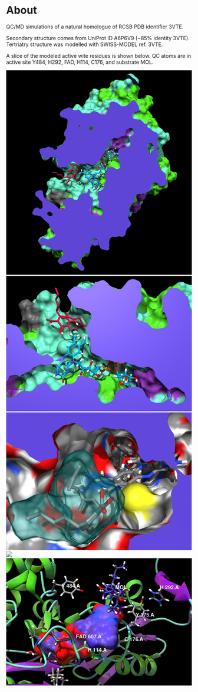 # About
QC/MD simulations of a natural homologue of RCSB PDB identifier 3VTE.


Secondary structure comes from UniProt ID A6P6V9 (~85% identity 3VTE). Tertriatry structure was modelled with SWISS-MODEL ref. 3VTE. 


A slice of the modeled active wite residues is shown below. QC atoms are in active site Y484, H292, FAD, H114, C176, and substrate MOL.

![](img/complex-clipped.png)
![](img/swissd-entrance.png)
![](img/swissd-entrance-colored.png)
![](img/activesite-internal.gif)
![](img/activesite-clipped.gif)